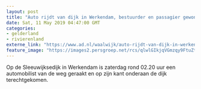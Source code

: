 ```yaml
---
layout: post
title: "Auto rijdt van dijk in Werkendam, bestuurder en passagier gewond naar ziekenhuis"
date: Sat, 11 May 2019 04:47:00 GMT
categories: 
- gelderland 
- rivierenland 
externe_link: "https://www.ad.nl/waalwijk/auto-rijdt-van-dijk-in-werkendam-bestuurder-en-passagier-gewond-naar-ziekenhuis~aeb7e73f/"
feature_image: "https://images2.persgroep.net/rcs/qlwlGIkjqVGmzqy9FtuZtWrmLfo/diocontent/147928814/_fitwidth/400/?appId=21791a8992982cd8da851550a453bd7f&quality=0.7"
---
```


Op de Sleeuwijksedijk in Werkendam is zaterdag rond 02.20 uur een automobilist van de weg geraakt en op zijn kant onderaan de dijk terechtgekomen.
